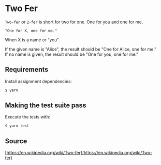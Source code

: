 # Two Fer

`Two-fer` or `2-fer` is short for two for one. One for you and one for me.

```text
"One for X, one for me."
```

When X is a name or "you".

If the given name is "Alice", the result should be "One for Alice, one for me."
If no name is given, the result should be "One for you, one for me."

## Requirements

Install assignment dependencies:

```bash
$ yarn
```

## Making the test suite pass

Execute the tests with:

```bash
$ yarn test
```

## Source

[https://en.wikipedia.org/wiki/Two-fer](https://en.wikipedia.org/wiki/Two-fer)
